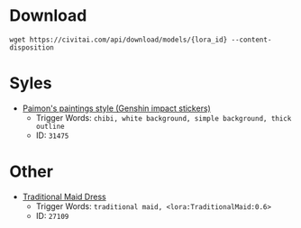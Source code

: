 # Download
`wget https://civitai.com/api/download/models/{lora_id} --content-disposition`


# Syles
* [Paimon's paintings style (Genshin impact stickers)](https://civitai.com/models/26291)
    * Trigger Words: `chibi, white background, simple background, thick outline`
    * ID: `31475`
 
# Other
* [Traditional Maid Dress](https://civitai.com/models/22702/traditional-maid-dress)
    * Trigger Words: `traditional maid, <lora:TraditionalMaid:0.6>`
    * ID: `27109`
